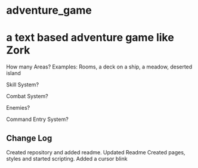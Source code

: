 # adventure_game
# a text based adventure game like Zork

How many Areas?
Examples: Rooms, a deck on a ship, a meadow, deserted island

Skill System?


Combat System?


Enemies?


Command Entry System?


## Change Log 
Created repository and added readme.
Updated Readme
Created pages, styles and started scripting. Added a cursor blink
